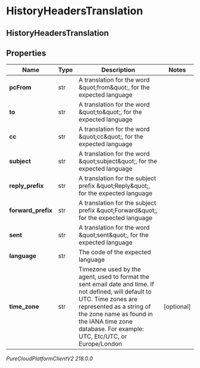 # HistoryHeadersTranslation

## HistoryHeadersTranslation

## Properties

|Name | Type | Description | Notes|
|------------ | ------------- | ------------- | -------------|
| **pcFrom** | str | A translation for the word \&quot;from\&quot;, for the expected language | |
| **to** | str | A translation for the word \&quot;to\&quot;, for the expected language | |
| **cc** | str | A translation for the word \&quot;cc\&quot;, for the expected language | |
| **subject** | str | A translation for the word \&quot;subject\&quot;, for the expected language | |
| **reply_prefix** | str | A translation for the subject prefix \&quot;Reply\&quot;, for the expected language | |
| **forward_prefix** | str | A translation for the subject prefix \&quot;Forward\&quot;, for the expected language | |
| **sent** | str | A translation for the word \&quot;sent\&quot;, for the expected language | |
| **language** | str | The code of the expected language | |
| **time_zone** | str | Timezone used by the agent, used to format the sent email date and time. If not defined, will default to UTC. Time zones are represented as a string of the zone name as found in the IANA time zone database. For example: UTC, Etc/UTC, or Europe/London | [optional] |



_PureCloudPlatformClientV2 218.0.0_
